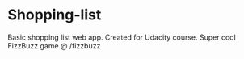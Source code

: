 # Shopping-list
Basic shopping list web app. Created for Udacity course. Super cool FizzBuzz game @ /fizzbuzz

